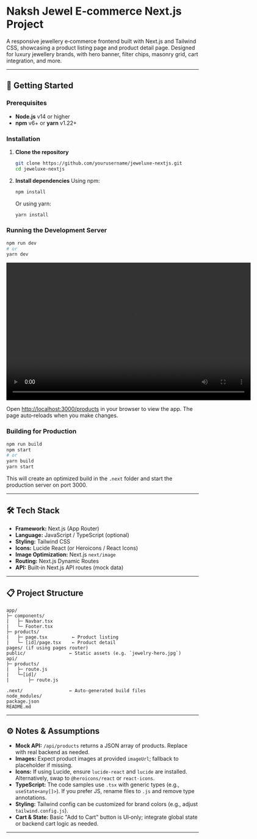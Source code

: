 # Naksh Jewel E‑commerce Next.js Project

A responsive jewellery e‑commerce frontend built with Next.js and Tailwind CSS, showcasing a product listing page and product detail page. Designed for luxury jewellery brands, with hero banner, filter chips, masonry grid, cart integration, and more.

---

## 🚀 Getting Started

### Prerequisites

* **Node.js** v14 or higher
* **npm** v6+ or **yarn** v1.22+

### Installation

1. **Clone the repository**

   ```bash
   git clone https://github.com/yourusername/jeweluxe-nextjs.git
   cd jeweluxe-nextjs
   ```

2. **Install dependencies**
   Using npm:

   ```bash
   npm install
   ```

   Or using yarn:

   ```bash
   yarn install
   ```

### Running the Development Server

```bash
npm run dev
# or
yarn dev
```
<video src="/screen.mp4" width="640" height="360" controls>
  You can <a href="/screen.mp4">download the video here</a>.
</video>

Open [http://localhost:3000/products](http://localhost:3000/products) in your browser to view the app. The page auto‑reloads when you make changes.

### Building for Production

```bash
npm run build
npm start
# or
yarn build
yarn start
```

This will create an optimized build in the `.next` folder and start the production server on port 3000.

---

## 🛠️ Tech Stack

* **Framework:** Next.js (App Router)
* **Language:** JavaScript / TypeScript (optional)
* **Styling:** Tailwind CSS
* **Icons:** Lucide React (or Heroicons / React Icons)
* **Image Optimization:** Next.js `next/image`
* **Routing:** Next.js Dynamic Routes
* **API:** Built‑in Next.js API routes (mock data)

---

## 📋 Project Structure

```
app/
├─ components/
|   ├─ Navbar.tsx
|   └─ Footer.tsx
├─ products/
|   ├─ page.tsx         ← Product listing
|   └─ [id]/page.tsx    ← Product detail
pages/ (if using pages router)
public/                ← Static assets (e.g. `jewelry-hero.jpg`)
api/
├─ products/
|   ├─ route.js        
|   └─[id]/ 
|       ├─ route.js    

.next/                 ← Auto‑generated build files
node_modules/
package.json
README.md
```

---

## ⚙️ Notes & Assumptions

* **Mock API:** `/api/products` returns a JSON array of products. Replace with real backend as needed.
* **Images:** Expect product images at provided `imageUrl`; fallback to placeholder if missing.
* **Icons:** If using Lucide, ensure `lucide-react` and `lucide` are installed. Alternatively, swap to `@heroicons/react` or `react-icons`.
* **TypeScript:** The code samples use `.tsx` with generic types (e.g., `useState<any[]>`). If you prefer JS, rename files to `.js` and remove type annotations.
* **Styling:** Tailwind config can be customized for brand colors (e.g., adjust `tailwind.config.js`).
* **Cart & State:** Basic "Add to Cart" button is UI‑only; integrate global state or backend cart logic as needed.

---

